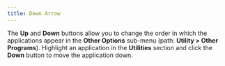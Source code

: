 ```yaml
---
title: Down Arrow
---
```



The **Up** and **Down** buttons allow you to change the order in which the applications appear in the **Other Options** sub-menu (path: **Utility &gt; Other Programs**). Highlight an application in the **Utilities** section and click the **Down** button to move the application down.

